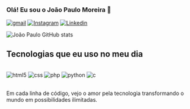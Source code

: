 ### Olá! Eu sou o João Paulo Moreira 👋

[![gmail](https://img.shields.io/badge/Gmail-D14836?style=for-the-badge&logo=gmail&logoColor=white)](mailto:joaopaulojs.780@gmail.com)
[![Instagram](https://img.shields.io/badge/Instagram-E4405F?style=for-the-badge&logo=instagram&logoColor=white)](https://instagram.com/joaopaulojs.380)
[![Linkedin](https://img.shields.io/badge/LinkedIn-0077B5?style=for-the-badge&logo=linkedin&logoColor=white)](https://www.linkedin.com/in/joão-paulo-da-silva-moreira-40681429b)

![João Paulo GitHub stats](https://github-readme-stats.vercel.app/api?username=Joao-Paulo06&show_icons=true&theme=dark)

## Tecnologias que eu uso no meu dia

<div style="display: inline_block"><br/>
 <img aling="center" alt="html5" src=https://img.shields.io/badge/HTML5-E34F26?style=for-the-badge&logo=html5&logoColor=white>
 <img aling="center" alt="css" src=https://img.shields.io/badge/CSS3-1572B6?style=for-the-badge&logo=css3&logoColor=white>
 <img aling="center" alt="php" src=https://img.shields.io/badge/PHP-777BB4?style=for-the-badge&logo=php&logoColor=white>
 <img aling="center" alt="python" src=https://img.shields.io/badge/Python-14354C?style=for-the-badge&logo=python&logoColor=white>
 <img aling="center" alt="c" src=https://img.shields.io/badge/C-00599C?style=for-the-badge&logo=c&logoColor=white>
</div><br/>

Em cada linha de código, vejo o amor pela tecnologia transformando o mundo em possibilidades ilimitadas.
